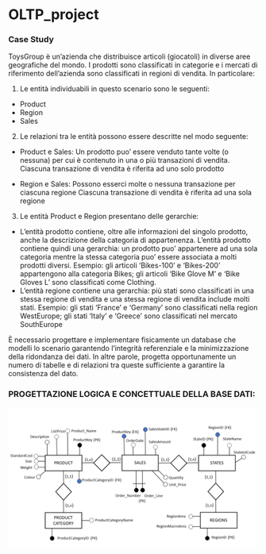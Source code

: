 # OLTP_project

### Case Study

ToysGroup è un’azienda che distribuisce articoli (giocatoli) in diverse aree geografiche del mondo.
I prodotti sono classificati in categorie e i mercati di riferimento dell’azienda sono classificati in regioni di vendita.
In particolare:

1)	Le entità individuabili in questo scenario sono le seguenti:
-	Product
-	Region
-	Sales

2) Le relazioni tra le entità possono essere descritte nel modo seguente:
   
  -	Product e Sales:	Un prodotto puo’ essere venduto tante volte (o nessuna) per cui è contenuto in una o più transazioni di vendita.
                        Ciascuna transazione di vendita è riferita ad uno solo prodotto
     	
-	Region e Sales: Possono esserci molte o nessuna transazione per ciascuna regione
                      Ciascuna transazione di vendita è riferita ad una sola regione

3)	Le entità Product e Region presentano delle gerarchie:

   -	L’entità prodotto contiene, oltre alle informazioni del singolo prodotto, anche la descrizione della categoria di appartenenza. L’entità prodotto contiene quindi una gerarchia: un prodotto puo’ appartenere         ad una sola categoria mentre la stessa categoria puo’ essere associata a molti prodotti diversi.
Esempio: gli articoli ‘Bikes-100’ e ‘Bikes-200’ appartengono alla categoria Bikes; gli articoli ‘Bike Glove M’ e ‘Bike Gloves L’ sono classificati come Clothing.
-	L’entità regione contiene una gerarchia: più stati sono classificati in una stessa regione di vendita e una stessa regione di vendita include molti stati.
Esempio: gli stati ‘France’ e ‘Germany’ sono classificati nella region WestEurope; gli stati ‘Italy’ e ‘Greece’ sono classificati nel mercato SouthEurope

È necessario progettare e implementare fisicamente un database che modelli lo scenario garantendo l’integrità referenziale e la minimizzazione della ridondanza dei dati.
In altre parole, progetta opportunamente un numero di tabelle e di relazioni tra queste sufficiente a garantire la consistenza del dato.

### PROGETTAZIONE LOGICA E CONCETTUALE DELLA BASE DATI:

![alt text](https://github.com/simonepetrini/OLTP_project/blob/main/Modello%20ER%20-%20Progettazione%20Concettuale.JPG?raw=True)



